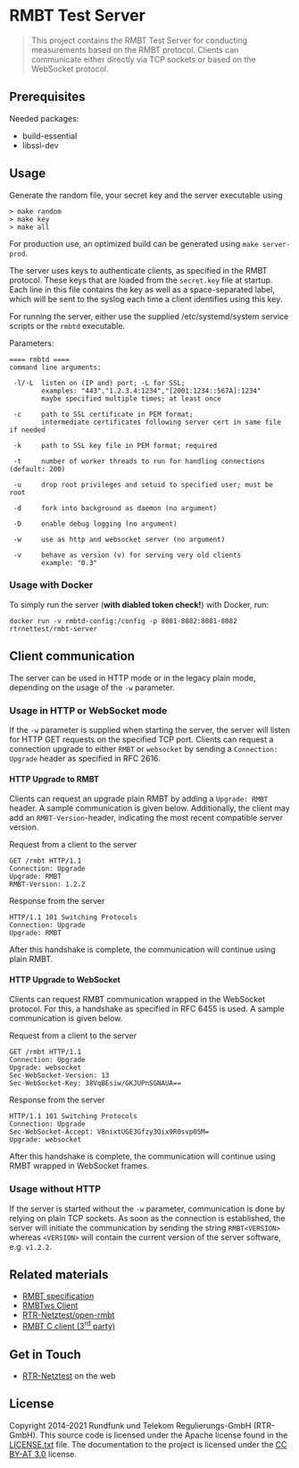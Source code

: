 RMBT Test Server
================

> This project contains the RMBT Test Server for conducting measurements based on 
  the RMBT protocol. Clients can communicate either directly via TCP sockets or based on 
  the WebSocket protocol.

Prerequisites
-------------

Needed packages:
- build-essential
- libssl-dev

Usage
-----

Generate the random file, your secret key and the server executable using

```
> make random
> make key
> make all
```

For production use, an optimized build can be generated using ```make server-prod```.

The server uses keys to authenticate clients, as specified in the RMBT protocol. These keys that 
are loaded from the `secret.key` file at startup. Each line in this file contains the key as well 
as a space-separated label, which will be sent to the syslog each time a client identifies 
using this key.

For running the server, either use the supplied /etc/systemd/system service scripts or the ```rmbtd``` executable.

Parameters:

```
==== rmbtd ====
command line arguments:

 -l/-L  listen on (IP and) port; -L for SSL;
        examples: "443","1.2.3.4:1234","[2001:1234::567A]:1234"
        maybe specified multiple times; at least once

 -c     path to SSL certificate in PEM format;
        intermediate certificates following server cert in same file if needed

 -k     path to SSL key file in PEM format; required

 -t     number of worker threads to run for handling connections (default: 200)

 -u     drop root privileges and setuid to specified user; must be root

 -d     fork into background as daemon (no argument)

 -D     enable debug logging (no argument)

 -w     use as http and websocket server (no argument)
 
 -v     behave as version (v) for serving very old clients
        example: "0.3"

```

### Usage with Docker

To simply run the server (**with diabled token check!**) with Docker, run:

```
docker run -v rmbtd-config:/config -p 8081-8082:8081-8082 rtrnettest/rmbt-server
```

Client communication
--------------------

The server can be used in HTTP mode or in the legacy plain mode, depending on the usage of the ```-w``` parameter.

### Usage in HTTP or WebSocket mode

If the ```-w``` parameter is supplied when starting the server, the server will listen for
HTTP GET requests on the specified TCP port. Clients can request a connection upgrade to
either ```RMBT``` or ```websocket``` by sending a ```Connection: Upgrade``` header
as specified in RFC 2616.


#### HTTP Upgrade to RMBT

Clients can request an upgrade plain RMBT by adding a ```Upgrade: RMBT``` header. A sample 
communication is given below. Additionally, the client may add an ```RMBT-Version```-header, 
indicating the most recent compatible server version.


Request from a client to the server
```
GET /rmbt HTTP/1.1
Connection: Upgrade
Upgrade: RMBT
RMBT-Version: 1.2.2
```

Response from the server
```
HTTP/1.1 101 Switching Protocols
Connection: Upgrade
Upgrade: RMBT
```

After this handshake is complete, the communication will continue using plain RMBT.

#### HTTP Upgrade to WebSocket

Clients can request RMBT communication wrapped in the WebSocket protocol. For this,
a handshake as specified in RFC 6455 is used. A sample communication is given below.

Request from a client to the server
```
GET /rmbt HTTP/1.1
Connection: Upgrade
Upgrade: websocket
Sec-WebSocket-Version: 13
Sec-WebSocket-Key: 38VqBEsiw/GKJUPnSGNAUA==
```

Response from the server
```
HTTP/1.1 101 Switching Protocols
Connection: Upgrade
Sec-WebSocket-Accept: V8nixtUGE3Gfzy3Qix9R0svp05M=
Upgrade: websocket
```

After this handshake is complete, the communication will continue using RMBT wrapped
in WebSocket frames.  

### Usage without HTTP

If the server is started without the ```-w``` parameter, communication is done by relying 
on plain TCP sockets. As soon as the connection is established, the server will initiate
the communication by sending the string ```RMBT<VERSION>``` whereas ```<VERSION>``` will contain
the current version of the server software, e.g. ```v1.2.2```.

Related materials
-----------------

* [RMBT specification](https://www.netztest.at/doc/)
* [RMBTws Client](https://github.com/rtr-nettest/rmbtws)
* [RTR-Netztest/open-rmbt](https://github.com/rtr-nettest/open-rmbt)
* [RMBT C client (3<sup>rd</sup> party)](https://github.com/lwimmer/rmbt-client)  

Get in Touch
------------

* [RTR-Netztest](https://www.netztest.at) on the web


License
-------

Copyright 2014-2021 Rundfunk und Telekom Regulierungs-GmbH (RTR-GmbH). This source code is licensed under the Apache license found in
the [LICENSE.txt](https://github.com/rtr-nettest/rmbtws/blob/master/LICENSE.txt) file.
The documentation to the project is licensed under the [CC BY-AT 3.0](https://creativecommons.org/licenses/by/3.0/at/deed.de_AT)
license.
